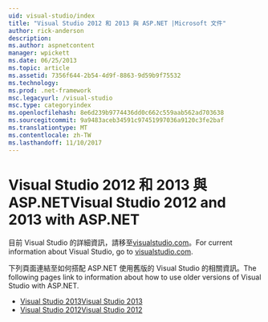 ```yaml
---
uid: visual-studio/index
title: "Visual Studio 2012 和 2013 與 ASP.NET |Microsoft 文件"
author: rick-anderson
description: 
ms.author: aspnetcontent
manager: wpickett
ms.date: 06/25/2013
ms.topic: article
ms.assetid: 7356f644-2b54-4d9f-8863-9d59b9f75532
ms.technology: 
ms.prod: .net-framework
msc.legacyurl: /visual-studio
msc.type: categoryindex
ms.openlocfilehash: 8e6d239b9774436dd0c662c559aab562ad703638
ms.sourcegitcommit: 9a9483aceb34591c97451997036a9120c3fe2baf
ms.translationtype: MT
ms.contentlocale: zh-TW
ms.lasthandoff: 11/10/2017
---
```

# <a name="visual-studio-2012-and-2013-with-aspnet"></a><span data-ttu-id="3a3bb-102">Visual Studio 2012 和 2013 與 ASP.NET</span><span class="sxs-lookup"><span data-stu-id="3a3bb-102">Visual Studio 2012 and 2013 with ASP.NET</span></span>

<span data-ttu-id="3a3bb-103">目前 Visual Studio 的詳細資訊，請移至[visualstudio.com](https://www.visualstudio.com)。</span><span class="sxs-lookup"><span data-stu-id="3a3bb-103">For current information about Visual Studio, go to [visualstudio.com](https://www.visualstudio.com).</span></span>

<span data-ttu-id="3a3bb-104">下列頁面連結至如何搭配 ASP.NET 使用舊版的 Visual Studio 的相關資訊。</span><span class="sxs-lookup"><span data-stu-id="3a3bb-104">The following pages link to information about how to use older versions of Visual Studio with ASP.NET.</span></span>

- [<span data-ttu-id="3a3bb-105">Visual Studio 2013</span><span class="sxs-lookup"><span data-stu-id="3a3bb-105">Visual Studio 2013</span></span>](overview/2013/index.md)
- [<span data-ttu-id="3a3bb-106">Visual Studio 2012</span><span class="sxs-lookup"><span data-stu-id="3a3bb-106">Visual Studio 2012</span></span>](overview/2012/index.md)
